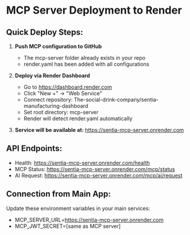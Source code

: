 ﻿# MCP Server Deployment to Render

## Quick Deploy Steps:

1. **Push MCP configuration to GitHub**
   - The mcp-server folder already exists in your repo
   - render.yaml has been added with all configurations

2. **Deploy via Render Dashboard**
   - Go to https://dashboard.render.com
   - Click "New +" -> "Web Service"
   - Connect repository: The-social-drink-company/sentia-manufacturing-dashboard
   - Set root directory: mcp-server
   - Render will detect render.yaml automatically

3. **Service will be available at:**
   https://sentia-mcp-server.onrender.com

## API Endpoints:

- Health: https://sentia-mcp-server.onrender.com/health
- MCP Status: https://sentia-mcp-server.onrender.com/mcp/status
- AI Request: https://sentia-mcp-server.onrender.com/mcp/ai/request

## Connection from Main App:

Update these environment variables in your main services:

- MCP_SERVER_URL=https://sentia-mcp-server.onrender.com
- MCP_JWT_SECRET=[same as MCP server]
